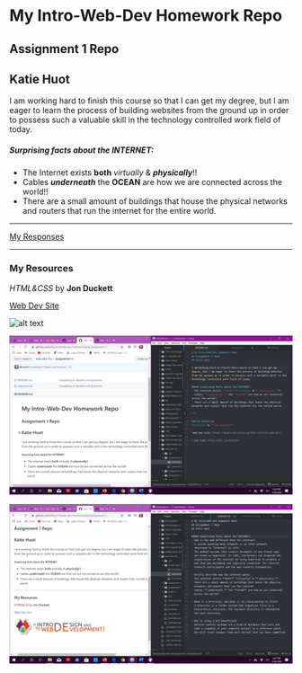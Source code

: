# My Intro-Web-Dev Homework Repo
## Assignment 1 Repo
## Katie Huot

I am working hard to finish this course so that I can get my degree, but I am eager to learn the process of building websites from the ground up in order to possess such a valuable skill in the technology controlled work field of today.

##### Surprising facts about the INTERNET:
- The Internet exists **both** *virtually* & **_physically_**!!
- Cables **_underneath_** the **OCEAN** are how we are connected across the world!!
- There are a small amount of buildings that house the physical networks and routers that run the internet for the entire world.

***
[My Responses](./responses.txt)

***
### My Resources
*HTML&CSS* by **Jon Duckett**

[Web Dev Site](https://media-ed-online.github.io/intro-web-dev/)

![alt text](http://bit.ly/2DIVG46)

![Screenshot 1](./Images/screenshot-A1a.png)

![Screenshot 2](./Images/screenshot-A1b.png)
